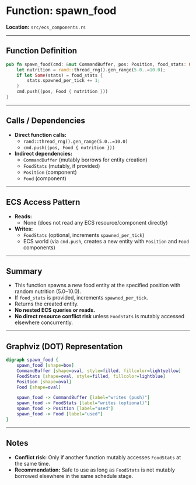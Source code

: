 # Function: spawn_food

**Location:** `src/ecs_components.rs`

---

## Function Definition
```rust
pub fn spawn_food(cmd: &mut CommandBuffer, pos: Position, food_stats: Option<&mut FoodStats>) -> legion::Entity {
    let nutrition = rand::thread_rng().gen_range(5.0..=10.0);
    if let Some(stats) = food_stats {
        stats.spawned_per_tick += 1;
    }
    cmd.push((pos, Food { nutrition }))
}
```

---

## Calls / Dependencies
- **Direct function calls:**
  - `rand::thread_rng().gen_range(5.0..=10.0)`
  - `cmd.push((pos, Food { nutrition }))`
- **Indirect dependencies:**
  - `CommandBuffer` (mutably borrows for entity creation)
  - `FoodStats` (mutably, if provided)
  - `Position` (component)
  - `Food` (component)

---

## ECS Access Pattern
- **Reads:**
  - None (does not read any ECS resource/component directly)
- **Writes:**
  - `FoodStats` (optional, increments `spawned_per_tick`)
  - ECS world (via `cmd.push`, creates a new entity with `Position` and `Food` components)

---

## Summary
- This function spawns a new food entity at the specified position with random nutrition (5.0–10.0).
- If `food_stats` is provided, increments `spawned_per_tick`.
- Returns the created entity.
- **No nested ECS queries or reads.**
- **No direct resource conflict risk** unless `FoodStats` is mutably accessed elsewhere concurrently.

---

## Graphviz (DOT) Representation
```dot
digraph spawn_food {
    spawn_food [shape=box]
    CommandBuffer [shape=oval, style=filled, fillcolor=lightyellow]
    FoodStats [shape=oval, style=filled, fillcolor=lightblue]
    Position [shape=oval]
    Food [shape=oval]

    spawn_food -> CommandBuffer [label="writes (push)"]
    spawn_food -> FoodStats [label="writes (optional)"]
    spawn_food -> Position [label="used"]
    spawn_food -> Food [label="used"]
}
```

---

## Notes
- **Conflict risk:** Only if another function mutably accesses `FoodStats` at the same time.
- **Recommendation:** Safe to use as long as `FoodStats` is not mutably borrowed elsewhere in the same schedule stage.
